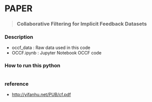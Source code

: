 
# PAPER
> ### Collaborative Filtering for Implicit Feedback Datasets

### Description

* occf_data  : Raw data used in this code
* OCCF.ipynb : Jupyter Notebook OCCF code

### How to run this python 
```
```

### reference
* http://yifanhu.net/PUB/cf.pdf 
